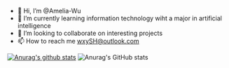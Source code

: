 - 👋 Hi, I’m @Amelia-Wu
- 🌱 I’m currently learning information technology wiht a major in artificial intelligence
- 💞️ I’m looking to collaborate on interesting projects
- 📫 How to reach me wxySH@outlook.com

<!---
Amelia-Wu/Amelia-Wu is a ✨ special ✨ repository because its `README.md` (this file) appears on your GitHub profile.
You can click the Preview link to take a look at your changes.
--->

[![Anurag's github stats](https://github-readme-stats.vercel.app/api?username=Amelia-Wu&show_icons=true&count_private=true)](https://github.com/Amelia-Wu)
![Anurag's GitHub stats](https://github-readme-stats.vercel.app/api?username=Amelia-Wu&show_icons=true&theme=radical)
